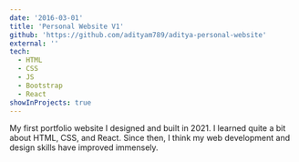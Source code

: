 ```yaml
---
date: '2016-03-01'
title: 'Personal Website V1'
github: 'https://github.com/adityam789/aditya-personal-website'
external: ''
tech:
  - HTML
  - CSS
  - JS
  - Bootstrap
  - React
showInProjects: true
---
```


My first portfolio website I designed and built in 2021. I learned quite a bit about HTML, CSS, and React. Since then, I think my web development and design skills have improved immensely.
